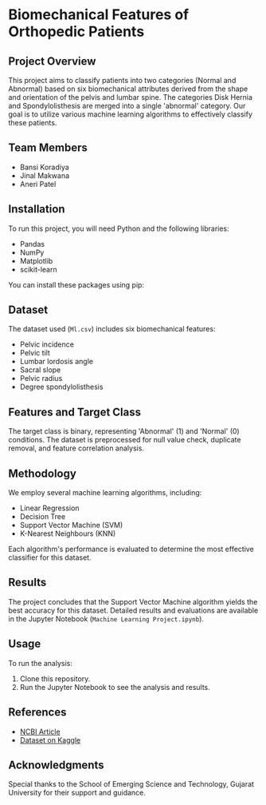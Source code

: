 # Biomechanical Features of Orthopedic Patients

## Project Overview

This project aims to classify patients into two categories (Normal and Abnormal) based on six biomechanical attributes derived from the shape and orientation of the pelvis and lumbar spine. The categories Disk Hernia and Spondylolisthesis are merged into a single 'abnormal' category. Our goal is to utilize various machine learning algorithms to effectively classify these patients.

## Team Members
- Bansi Koradiya
- Jinal Makwana
- Aneri Patel

## Installation

To run this project, you will need Python and the following libraries:
- Pandas
- NumPy
- Matplotlib
- scikit-learn

You can install these packages using pip:

## Dataset

The dataset used (`Ml.csv`) includes six biomechanical features:
- Pelvic incidence
- Pelvic tilt
- Lumbar lordosis angle
- Sacral slope
- Pelvic radius
- Degree spondylolisthesis

## Features and Target Class

The target class is binary, representing 'Abnormal' (1) and 'Normal' (0) conditions. The dataset is preprocessed for null value check, duplicate removal, and feature correlation analysis.

## Methodology

We employ several machine learning algorithms, including:
- Linear Regression
- Decision Tree
- Support Vector Machine (SVM)
- K-Nearest Neighbours (KNN)

Each algorithm's performance is evaluated to determine the most effective classifier for this dataset.

## Results

The project concludes that the Support Vector Machine algorithm yields the best accuracy for this dataset. Detailed results and evaluations are available in the Jupyter Notebook (`Machine Learning Project.ipynb`).

## Usage

To run the analysis:
1. Clone this repository.
2. Run the Jupyter Notebook to see the analysis and results.

## References

- [NCBI Article](https://www.ncbi.nlm.nih.gov/pmc/articles/PMC6030383/)
- [Dataset on Kaggle](https://www.kaggle.com/uciml/biomechanical-features-of-orthopedic-patients)



## Acknowledgments

Special thanks to the School of Emerging Science and Technology, Gujarat University for their support and guidance.
